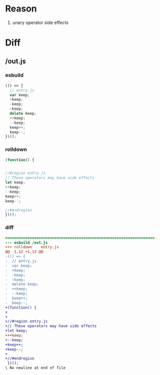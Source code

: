 # Reason
1. unary operator side effects
# Diff
## /out.js
### esbuild
```js
(() => {
  // entry.js
  var keep;
  +keep;
  -keep;
  ~keep;
  delete keep;
  ++keep;
  --keep;
  keep++;
  keep--;
})();
```
### rolldown
```js
(function() {


//#region entry.js
// These operators may have side effects
let keep;
++keep;
--keep;
keep++;
keep--;

//#endregion
})();
```
### diff
```diff
===================================================================
--- esbuild	/out.js
+++ rolldown	entry.js
@@ -1,12 +1,13 @@
-(() => {
-  // entry.js
-  var keep;
-  +keep;
-  -keep;
-  ~keep;
-  delete keep;
-  ++keep;
-  --keep;
-  keep++;
-  keep--;
+(function() {
+
+
+//#region entry.js
+// These operators may have side effects
+let keep;
+++keep;
+--keep;
+keep++;
+keep--;
+
+//#endregion
 })();
\ No newline at end of file

```